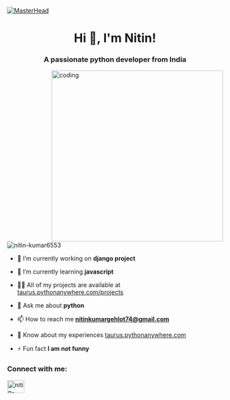 [![MasterHead](https://www.eventsmhssp.in/wp-content/uploads/2021/04/Python-banner.png)](https://taurus.pythonanywhere.com)
<h1 align="center">Hi 👋, I'm Nitin!</h1>
<h3 align="center">A passionate python developer from India</h3>
<img align="right" alt="coding" width="400" src="https://camo.githubusercontent.com/5ddf73ad3a205111cf8c686f687fc216c2946a75005718c8da5b837ad9de78c9/68747470733a2f2f7468756d62732e6766796361742e636f6d2f4576696c4e657874446576696c666973682d736d616c6c2e676966">

<p align="left"> <img src="https://komarev.com/ghpvc/?username=nitin-kumar6553&label=Profile%20views&color=0e75b6&style=flat" alt="nitin-kumar6553" /> </p>

- 🔭 I’m currently working on **django project**

- 🌱 I’m currently learning **javascript**

- 👨‍💻 All of my projects are available at [taurus.pythonanywhere.com/projects](taurus.pythonanywhere.com/projects)

- 💬 Ask me about **python**

- 📫 How to reach me **nitinkumargehlot74@gmail.com**

- 📄 Know about my experiences [taurus.pythonanywhere.com](taurus.pythonanywhere.com)

- ⚡ Fun fact **I am not funny**

<h3 align="left">Connect with me:</h3>
<p align="left">
<a href="https://linkedin.com/in/nitin-kumar-959420166" target="blank"><img align="center" src="https://raw.githubusercontent.com/rahuldkjain/github-profile-readme-generator/master/src/images/icons/Social/linked-in-alt.svg" alt="nitin-kumar-959420166" height="30" width="40" /></a>
</p>

